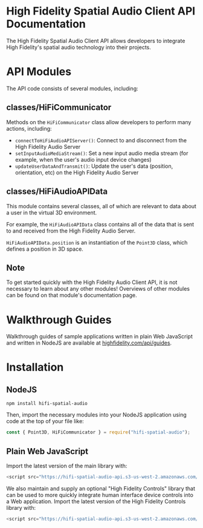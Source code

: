 # High Fidelity Spatial Audio Client API Documentation
The High Fidelity Spatial Audio Client API allows developers to integrate High Fidelity's spatial audio technology into their projects.

# API Modules
The API code consists of several modules, including:

## classes/HiFiCommunicator
Methods on the `HiFiCommunicator` class allow developers to perform many actions, including:
- `connectToHiFiAudioAPIServer()`: Connect to and disconnect from the High Fidelity Audio Server
- `setInputAudioMediaStream()`: Set a new input audio media stream (for example, when the user's audio input device changes)
- `updateUserDataAndTransmit()`: Update the user's data (position, orientation, etc) on the High Fidelity Audio Server

## classes/HiFiAudioAPIData
This module contains several classes, all of which are relevant to data about a user in the virtual 3D environment.

For example, the `HiFiAudioAPIData` class contains all of the data that is sent to and received from the High Fidelity Audio Server.

`HiFiAudioAPIData.position` is an instantiation of the `Point3D` class, which defines a position in 3D space.

## Note
To get started quickly with the High Fidelity Audio Client API, it is not necessary to learn about any other modules! Overviews of other modules can be found on that module's documentation page.

# Walkthrough Guides
Walkthrough guides of sample applications written in plain Web JavaScript and written in NodeJS are available at [highfidelity.com/api/guides](https://highfidelity.com/api/guides).

# Installation
## NodeJS
```
npm install hifi-spatial-audio
```

Then, import the necessary modules into your NodeJS application using code at the top of your file like:

```JavaScript
const { Point3D, HiFiCommunicator } = require("hifi-spatial-audio");
```

## Plain Web JavaScript
Import the latest version of the main library with:

```JavaScript
<script src="https://hifi-spatial-audio-api.s3-us-west-2.amazonaws.com/releases/latest/HighFidelityAudio-latest.js"></script>
```

We also maintain and supply an optional "High Fidelity Controls" library that can be used to more quickly integrate human interface device controls into a Web application. Import the latest version of the High Fidelity Controls library with:

```JavaScript
<script src="https://hifi-spatial-audio-api.s3-us-west-2.amazonaws.com/releases/latest/HighFidelityControls-latest.js"></script>
```
